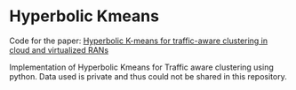 # Hyperbolic Kmeans
Code for the paper: [Hyperbolic K-means for traffic-aware clustering in cloud and virtualized RANs](https://doi.org/10.1016/j.comcom.2021.06.021)

Implementation of Hyperbolic Kmeans for Traffic aware clustering using python. 
Data used is private and thus could not be shared in this repository. 

